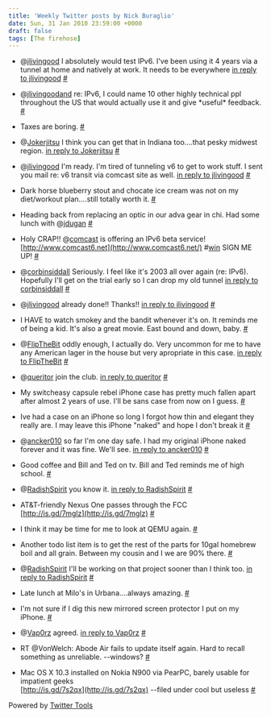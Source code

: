 ```yaml
---
title: 'Weekly Twitter posts by Nick Buraglio'
date: Sun, 31 Jan 2010 23:59:00 +0000
draft: false
tags: [The firehose]
---
```


  
*   @[jlivingood](http://twitter.com/jlivingood) I absolutely would test IPv6. I've been using it 4 years via a tunnel at home and natively at work. It needs to be everywhere [in reply to jlivingood](http://twitter.com/jlivingood/statuses/8170983192) [#](http://twitter.com/buraglio/statuses/8192538543)
  
*   @[jlivingoodand](http://twitter.com/jlivingoodand) re: IPv6, I could name 10 other highly technical ppl throughout the US that would actually use it and give \*useful\* feedback. [#](http://twitter.com/buraglio/statuses/8193353367)
  
*   Taxes are boring. [#](http://twitter.com/buraglio/statuses/8216388101)
  
*   @[Jokerjitsu](http://twitter.com/Jokerjitsu) I think you can get that in Indiana too....that pesky midwest region. [in reply to Jokerjitsu](http://twitter.com/Jokerjitsu/statuses/8214492709) [#](http://twitter.com/buraglio/statuses/8216433483)
  
*   @[jlivingood](http://twitter.com/jlivingood) I'm ready. I'm tired of tunneling v6 to get to work stuff. I sent you mail re: v6 transit via comcast site as well. [in reply to jlivingood](http://twitter.com/jlivingood/statuses/8219825768) [#](http://twitter.com/buraglio/statuses/8221692320)
  
*   Dark horse blueberry stout and chocate ice cream was not on my diet/workout plan....still totally worth it. [#](http://twitter.com/buraglio/statuses/8221747245)
  
*   Heading back from replacing an optic in our adva gear in chi. Had some lunch with @[jdugan](http://twitter.com/jdugan) [#](http://twitter.com/buraglio/statuses/8250662454)
  
*   Holy CRAP!! @[comcast](http://twitter.com/comcast) is offering an IPv6 beta service! [http://www.comcast6.net](http://www.comcast6.net/) #[win](http://search.twitter.com/search?q=%23win) SIGN ME UP! [#](http://twitter.com/buraglio/statuses/8292631063)
  
*   @[corbinsiddall](http://twitter.com/corbinsiddall) Seriously. I feel like it's 2003 all over again (re: IPv6). Hopefully I'll get on the trial early so I can drop my old tunnel [in reply to corbinsiddall](http://twitter.com/corbinsiddall/statuses/8292848157) [#](http://twitter.com/buraglio/statuses/8293125533)
  
*   @[jlivingood](http://twitter.com/jlivingood) already done!! Thanks!! [in reply to jlivingood](http://twitter.com/jlivingood/statuses/8291012187) [#](http://twitter.com/buraglio/statuses/8300342379)
  
*   I HAVE to watch smokey and the bandit whenever it's on. It reminds me of being a kid. It's also a great movie. East bound and down, baby. [#](http://twitter.com/buraglio/statuses/8311988765)
  
*   @[FlipTheBit](http://twitter.com/FlipTheBit) oddly enough, I actually do. Very uncommon for me to have any American lager in the house but very apropriate in this case. [in reply to FlipTheBit](http://twitter.com/FlipTheBit/statuses/8312414984) [#](http://twitter.com/buraglio/statuses/8312694249)
  
*   @[queritor](http://twitter.com/queritor) join the club. [in reply to queritor](http://twitter.com/queritor/statuses/8335780445) [#](http://twitter.com/buraglio/statuses/8336733977)
  
*   My switcheasy capsule rebel iPhone case has pretty much fallen apart after almost 2 years of use. I'll be sans case from now on I guess. [#](http://twitter.com/buraglio/statuses/8369900135)
  
*   Ive had a case on an iPhone so long I forgot how thin and elegant they really are. I may leave this iPhone "naked" and hope I don't break it [#](http://twitter.com/buraglio/statuses/8390586456)
  
*   @[ancker010](http://twitter.com/ancker010) so far I'm one day safe. I had my original iPhone naked forever and it was fine. We'll see. [in reply to ancker010](http://twitter.com/ancker010/statuses/8390676954) [#](http://twitter.com/buraglio/statuses/8390761296)
  
*   Good coffee and Bill and Ted on tv. Bill and Ted reminds me of high school. [#](http://twitter.com/buraglio/statuses/8412392276)
  
*   @[RadishSpirit](http://twitter.com/RadishSpirit) you know it. [in reply to RadishSpirit](http://twitter.com/RadishSpirit/statuses/8412725838) [#](http://twitter.com/buraglio/statuses/8413591977)
  
*   AT&T-friendly Nexus One passes through the FCC  
    [http://is.gd/7mglz](http://is.gd/7mglz) [#](http://twitter.com/buraglio/statuses/8413982031)
  
*   I think it may be time for me to look at QEMU again. [#](http://twitter.com/buraglio/statuses/8415298992)
  
*   Another todo list item is to get the rest of the parts for 10gal homebrew boil and all grain. Between my cousin and I we are 90% there. [#](http://twitter.com/buraglio/statuses/8415575712)
  
*   @[RadishSpirit](http://twitter.com/RadishSpirit) I'll be working on that project sooner than I think too. [in reply to RadishSpirit](http://twitter.com/RadishSpirit/statuses/8419154755) [#](http://twitter.com/buraglio/statuses/8419358369)
  
*   Late lunch at Milo's in Urbana....always amazing. [#](http://twitter.com/buraglio/statuses/8423175800)
  
*   I'm not sure if I dig this new mirrored screen protector I put on my iPhone. [#](http://twitter.com/buraglio/statuses/8461117772)
  
*   @[Vap0rz](http://twitter.com/Vap0rz) agreed. [in reply to Vap0rz](http://twitter.com/Vap0rz/statuses/8461897453) [#](http://twitter.com/buraglio/statuses/8462220365)
  
*   RT @VonWelch: Abode Air fails to update itself again. Hard to recall something as unreliable. --windows? [#](http://twitter.com/buraglio/statuses/8462290891)
  
*   Mac OS X 10.3 installed on Nokia N900 via PearPC, barely usable for impatient geeks  
    [http://is.gd/7s2qx](http://is.gd/7s2qx) --filed under cool but useless [#](http://twitter.com/buraglio/statuses/8482735266)
  

  

Powered by [Twitter Tools](http://alexking.org/projects/wordpress)